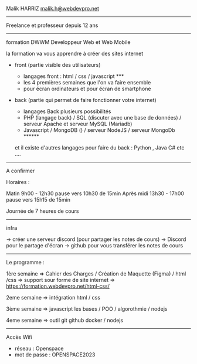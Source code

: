 Malik HARRIZ
malik.h@webdevpro.net

----

Freelance et professeur depuis 12 ans

----

formation DWWM
Developpeur Web et Web Mobile

la formation va vous apprendre à créer des sites internet

- front (partie visible des utilisateurs) 
	- langages front : html / css / javascript *** 
    - les 4 premières semaines que l'on va faire ensemble
    - pour écran ordinateurs et pour écran de smartphone
- back (partie qui permet de faire fonctionner votre internet)
	- langages Back plusieurs possibilités
    - PHP (langage back) / SQL (discuter avec une base de données) / serveur Apache et serveur MySQL (Mariadb)
    - Javascript / MongoDB () / serveur NodeJS / serveur MongoDb ******
    
    
    et il existe d'autres langages pour faire du back : Python , Java C# etc ....
    
----

A confirmer 

Horaires :

Matin 9h00 - 12h30 pause vers 10h30 de 15min
Après midi 13h30 - 17h00 pause vers 15h15 de 15min 

Journée de 7 heures de cours 

---

infra 

-> créer une serveur discord (pour partager les notes de cours)
-> Discord pour le partage d'écran
-> github pour vous transférer les notes de cours 

---

Le programme :


1ère semaine => Cahier des Charges / Création de Maquette (Figma) / html /css
			=> support sour forme de site internet 
            => https://formation.webdevpro.net/html-css/
            
            
2eme semaine => intégration html / css 

3ème semaine => javascript les bases / POO / algorothmie / nodejs 

4eme semaine => outil git github docker / nodejs 

---

Accès Wifi

- réseau : Openspace
- mot de passe : OPENSPACE2023






